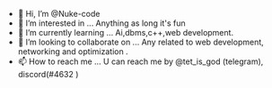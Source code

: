 - 👋 Hi, I’m @Nuke-code
- 👀 I’m interested in ... Anything as long it's fun
- 🌱 I’m currently learning ... Ai,dbms,c++,web development.
- 💞️ I’m looking to collaborate on ... Any related to web development, networking and  optimization .
- 📫 How to reach me ... U can reach me by @tet_is_god (telegram), discord(#4632 )


<!---
Nuke-code/Nuke-code is a ✨ special ✨ repository because its `README.md` (this file) appears on your GitHub profile.
You can click the Preview link to take a look at your changes.
--->
